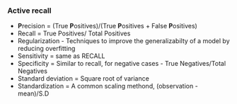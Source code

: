 ### Active recall

* <b>P</b>recision = (True <b>P</b>ositives)/(True <b>P</b>ositives +  False <b>P</b>ositives)
* Recall = True Positives/ Total Positives
* Regularization - Techniques to improve the generalizabilty of a model by reducing overfitting
* Sensitivity = same as RECALL
* Specificity = Similar to recall, for negative cases - True Negatives/Total Negatives
* Standard deviation = Square root of variance
* Standardization = A common scaling methond, (observation - mean)/S.D


